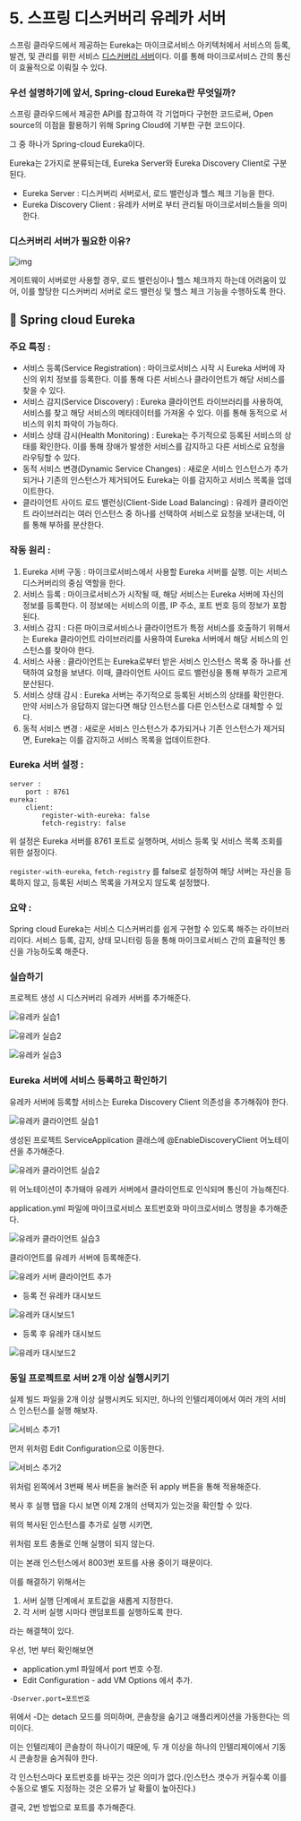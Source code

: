 # 5. 스프링 디스커버리 유레카 서버

스프링 클라우드에서 제공하는 Eureka는 마이크로서비스 아키텍처에서 서비스의 등록, 발견, 및 관리를 위한 서비스 [디스커버리 서버](https://github.com/hyensukim/PlayData_class/blob/main/class/%EC%96%B8%EC%96%B4%20%EC%84%A4%EB%AA%85/%EB%94%94%EC%8A%A4%EC%BB%A4%EB%B2%84%EB%A6%AC.md "설명")이다. 이를 통해 마이크로서비스 간의 통신이 효율적으로 이뤄질 수 있다.

### 우선 설명하기에 앞서, Spring-cloud Eureka란 무엇일까?

스프링 클라우드에서 제공한 API를 참고하여 각 기업마다 구현한 코드로써, Open source의 이점을 활용하기 위해 Spring Cloud에 기부한 구현 코드이다.

그 중 하나가 Spring-cloud Eureka이다.

Eureka는 2가지로 분류되는데, Eureka Server와 Eureka Discovery Client로 구분된다.

- Eureka Server : 디스커버리 서버로서, 로드 밸런싱과 헬스 체크 기능을 한다.
- Eureka Discovery Client : 유레카 서버로 부터 관리될 마이크로서비스들을 의미한다.

### 디스커버리 서버가 필요한 이유?

![img]()

게이트웨이 서버로만 사용할 경우, 로드 밸런싱이나 헬스 체크까지 하는데 어려움이 있어, 이를 할당한 디스커버리 서버로 로드 밸런싱 및 헬스 체크 기능을 수행하도록 한다.

## 🎇 Spring cloud Eureka

### 주요 특징 :

- 서비스 등록(Service Registration) : 마이크로서비스 시작 시 Eureka 서버에 자신의 위치 정보를 등록한다. 이를 통해 다른 서비스나 클라이언트가 해당 서비스를 찾을 수 있다.
- 서비스 감지(Service Discovery) : Eureka 클라이언트 라이브러리를 사용하여, 서비스를 찾고 해당 서비스의 메타데이터를 가져올 수 있다. 이를 통해 동적으로 서비스의 위치 파악이 가능하다.
- 서비스 상태 감시(Health Monitoring) : Eureka는 주기적으로 등록된 서비스의 상태를 확인한다. 이를 통해 장애가 발생한 서비스를 감지하고 다른 서비스로 요청을 라우팅할 수 있다.
- 동적 서비스 변경(Dynamic Service Changes) : 새로운 서비스 인스턴스가 추가되거나 기존의 인스턴스가 제거되어도 Eureka는 이를 감지하고 서비스 목록을 업데이트한다.
- 클라이언트 사이드 로드 밸런싱(Client-Side Load Balancing) : 유레카 클라이언트 라이브러리는 여러 인스턴스 중 하나를 선택하여 서비스로 요청을 보내는데, 이를 통해 부하를 분산한다.


### 작동 원리 :

1. Eureka 서버 구동 : 마이크로서비스에서 사용할 Eureka 서버를 실행. 이는 서비스 디스커버리의 중심 역할을 한다.
2. 서비스 등록 : 마이크로서비스가 시작될 때, 해당 서비스는 Eureka 서버에 자신의 정보를 등록한다. 이 정보에는 서비스의 이름, IP 주소, 포트 번호 등의 정보가 포함된다.
3. 서비스 감지 : 다른 마이크로서비스나 클라이언트가 특정 서비스를 호출하기 위해서는 Eureka 클라이언트 라이브러리를 사용하여 Eureka 서버에서 해당 서비스의 인스턴스를 찾아야 한다.
4. 서비스 사용 : 클라이언트는 Eureka로부터 받은 서비스 인스턴스 목록 중 하나를 선택하여 요청을 보낸다. 이때, 클라이언트 사이드 로드 밸런싱을 통해 부하가 고르게 분산된다.
5. 서비스 상태 감시 : Eureka 서버는 주기적으로 등록된 서비스의 상태를 확인한다. 만약 서비스가 응답하지 않는다면 해당 인스턴스를 다른 인스턴스로 대체할 수 있다.
6. 동적 서비스 변경 : 새로운 서비스 인스턴스가 추가되거나 기존 인스턴스가 제거되면, Eureka는 이를 감지하고 서비스 목록을 업데이트한다.


### Eureka 서버 설정 :

```
server : 
	port : 8761
eureka: 
	client:
		register-with-eureka: false
		fetch-registry: false

```

위 설정은 Eureka 서버를 8761 포트로 실행하며, 서비스 등록 및 서비스 목록 조회를 위한 설정이다.

`register-with-eureka`, `fetch-registry` 를 false로 설정하여 해당 서버는 자신을 등록하지 않고, 등록된 서비스 목록을 가져오지 않도록 설정했다.


### 요약 :

Spring cloud Eureka는 서비스 디스커버리를 쉽게 구현할 수 있도록 해주는 라이브러리이다. 서비스 등록, 감지, 상태 모니터링 등을 통해 마이크로서비스 간의 효율적인 통신을 가능하도록 해준다.


### 실습하기

프로젝트 생성 시 디스커버리 유레카 서버를 추가해준다.

![유레카 실습1]()

![유레카 실습2](https://file+.vscode-resource.vscode-cdn.net/c%3A/PlayData/phase02/class/)

![유레카 실습3](https://file+.vscode-resource.vscode-cdn.net/c%3A/PlayData/phase02/class/)


### Eureka 서버에 서비스 등록하고 확인하기

유레카 서버에 등록할 서비스는 Eureka Discovery Client 의존성을 추가해줘야 한다.

![유레카 클라이언트 실습1]()


생성된 프로젝트 ServiceApplication 클래스에 @EnableDiscoveryClient 어노테이션을 추가해준다.

![유레카 클라이언트 실습2]()

위 어노테이션이 추가돼야 유레카 서버에서 클라이언트로 인식되며 통신이 가능해진다.


application.yml 파일에 마이크로서비스 포트번호와 마이크로서비스 명칭을 추가해준다.

![유레카 클라이언트 실습3](https://file+.vscode-resource.vscode-cdn.net/c%3A/PlayData/phase02/class/)


클라이언트를 유레카 서버에 등록해준다.

![유레카 서버 클라이언트 추가]()

- 등록 전 유레카 대시보드

![유레카 대시보드1](https://file+.vscode-resource.vscode-cdn.net/c%3A/PlayData/phase02/class/)

- 등록 후 유레카 대시보드

![유레카 대시보드2](https://file+.vscode-resource.vscode-cdn.net/c%3A/PlayData/phase02/class/)


### 동일 프로젝트로 서버 2개 이상 실행시키기

실제 빌드 파일을 2개 이상 실행시켜도 되지만, 하나의 인텔리제이에서 여러 개의 서비스 인스턴스를 실행 해보자.

![서비스 추가1]()

먼저 위처럼 Edit Configuration으로 이동한다.

![서비스 추가2](https://file+.vscode-resource.vscode-cdn.net/c%3A/PlayData/phase02/class/)

위처럼 왼쪽에서 3번째 복사 버튼을 눌러준 뒤 apply 버튼을 통해 적용해준다.

복사 후 실행 탭을 다시 보면 이제 2개의 선택지가 있는것을 확인할 수 있다.

위의 복사된 인스턴스를 추가로 실행 시키면,


위처럼 포트 충돌로 인해 실행이 되지 않는다.

이는 본래 인스턴스에서 8003번 포트를 사용 중이기 때문이다.

이를 해결하기 위해서는

1. 서버 실행 단계에서 포트값을 새롭게 지정한다.
2. 각 서버 실행 시마다 랜덤포트를 실행하도록 한다.

라는 해결책이 있다.


우선, 1번 부터 확인해보면

- application.yml 파일에서 port 번호 수정.
- Edit Configuration - add VM Options 에서 추가.

`-Dserver.port=포트번호`

위에서 -D는 detach 모드를 의미하며, 콘솔창을 숨기고 애플리케이션을 가동한다는 의미이다.

이는 인텔리제이 콘솔창이 하나이기 때문에, 두 개 이상을 하나의 인텔리제이에서 기동 시 콘솔창을 숨겨줘야 한다.

각 인스턴스마다 포트번호를 바꾸는 것은 의미가 없다.(인스턴스 갯수가 커질수록 이를 수동으로 별도 지정하는 것은 오류가 날 확률이 높아진다.)


결국, 2번 방법으로 포트를 추가해준다.
